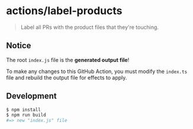 # actions/label-products

> Label all PRs with the product files that they're touching.

## Notice

The root `index.js` file is the **generated output file**!

To make any changes to this GitHub Action, you must modify the `index.ts` file and rebuild the output file for effects to apply.

## Development

```sh
$ npm install
$ npm run build
#=> new "index.js" file
```